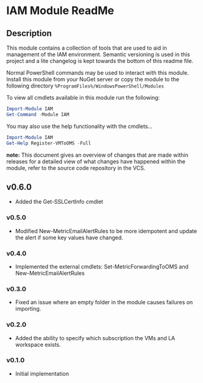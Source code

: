 # IAM Module ReadMe

## Description

This module contains a collection of tools that are used to aid in management of the IAM environment.  Semantic versioning is used in this project and a lite changelog is kept towards the bottom of this readme file.

Normal PowerShell commands may be used to interact with this module. Install this module from your NuGet server or copy the module to the following directory
`%ProgramFiles%/WindowsPowerShell/Modules`

To view all cmdlets available in this module run the following:

```powershell
Import-Module IAM
Get-Command -Module IAM
```
You may also use the help functionality with the cmdlets...

```powershell
Import-Module IAM
Get-Help Register-VMToOMS -Full
```

__note:__ This document gives an overview of changes that are made within releases
for a detailed view of what changes have happened within the module, refer
to the source code repository in the VCS.

## v0.6.0
* Added the Get-SSLCertInfo cmdlet

### v0.5.0

* Modified New-MetricEmailAlertRules to be more idempotent and update the alert if some key values have changed.

### v0.4.0

* Implemented the external cmdlets: Set-MetricForwardingToOMS and New-MetricEmailAlertRules

### v0.3.0

* Fixed an issue where an empty folder in the module causes failures on importing. 

### v0.2.0

* Added the ability to specify which subscription the VMs and LA workspace exists.

### v0.1.0

* Initial implementation
